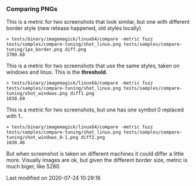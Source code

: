
### Comparing PNGs

This is a metric for two screenshots that look similar, but one with different border style
(new release happened, old styles locally)
```
> tests/binary/imagemagick/linux64/compare -metric fuzz tests/samples/compare-tuning/shot_linux.png tests/samples/compare-tuning/1px_border.png diff.png
3700.68
```

This is a metric for two screenshots that use the same styles, taken on windows and linux.
This is the **threshold**.
```
> tests/binary/imagemagick/linux64/compare -metric fuzz tests/samples/compare-tuning/shot_linux.png tests/samples/compare-tuning/shot_windows.png diff1.png
1030.69
```

This is a metric for two screenshots, but one has one symbol 0 replaced with 1..
```
> tests/binary/imagemagick/linux64/compare -metric fuzz tests/samples/compare-tuning/shot_linux.png tests/samples/compare-tuning/shot_windows_0-1.png diff2.png
1030.46
```

But when screenshot is taken on different machines it could differ a little more. Visually images are ok, but given the different border size, metric
is much biger, like 5280.



<p class="last-modified">Last modified on 2020-07-24 10:29:16</p>
